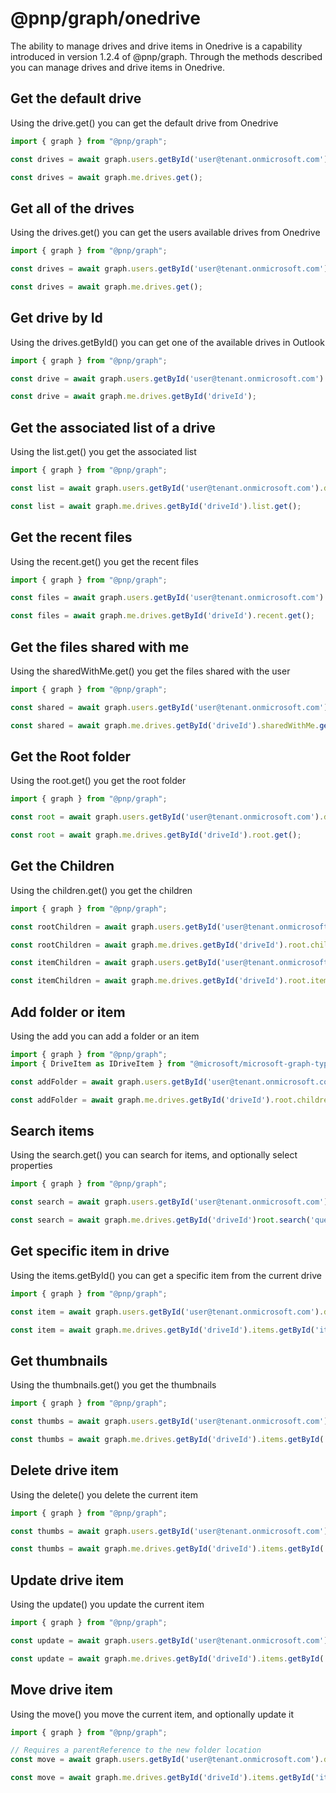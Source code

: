 # @pnp/graph/onedrive

The ability to manage drives and drive items in Onedrive is a capability introduced in version 1.2.4 of @pnp/graph. Through the methods described
you can manage drives and drive items in Onedrive.

## Get the default drive

Using the drive.get() you can get the default drive from Onedrive

```TypeScript
import { graph } from "@pnp/graph";

const drives = await graph.users.getById('user@tenant.onmicrosoft.com').drives.get();

const drives = await graph.me.drives.get();

```

## Get all of the drives

Using the drives.get() you can get the users available drives from Onedrive

```TypeScript
import { graph } from "@pnp/graph";

const drives = await graph.users.getById('user@tenant.onmicrosoft.com').drives.get();

const drives = await graph.me.drives.get();

```

## Get drive by Id

Using the drives.getById() you can get one of the available drives in Outlook

```TypeScript
import { graph } from "@pnp/graph";

const drive = await graph.users.getById('user@tenant.onmicrosoft.com').drives.getById('driveId');

const drive = await graph.me.drives.getById('driveId');

```

## Get the associated list of a drive

Using the list.get() you get the associated list

```TypeScript
import { graph } from "@pnp/graph";

const list = await graph.users.getById('user@tenant.onmicrosoft.com').drives.getById('driveId').list.get();

const list = await graph.me.drives.getById('driveId').list.get();

```

## Get the recent files

Using the recent.get() you get the recent files

```TypeScript
import { graph } from "@pnp/graph";

const files = await graph.users.getById('user@tenant.onmicrosoft.com').drives.getById('driveId').recent.get();

const files = await graph.me.drives.getById('driveId').recent.get();

```

## Get the files shared with me

Using the sharedWithMe.get() you get the files shared with the user

```TypeScript
import { graph } from "@pnp/graph";

const shared = await graph.users.getById('user@tenant.onmicrosoft.com').drives.getById('driveId').sharedWithMe.get();

const shared = await graph.me.drives.getById('driveId').sharedWithMe.get();

```

## Get the Root folder

Using the root.get() you get the root folder

```TypeScript
import { graph } from "@pnp/graph";

const root = await graph.users.getById('user@tenant.onmicrosoft.com').drives.getById('driveId').root.get();

const root = await graph.me.drives.getById('driveId').root.get();

```

## Get the Children

Using the children.get() you get the children

```TypeScript
import { graph } from "@pnp/graph";

const rootChildren = await graph.users.getById('user@tenant.onmicrosoft.com').drives.getById('driveId').root.children.get();

const rootChildren = await graph.me.drives.getById('driveId').root.children.get();

const itemChildren = await graph.users.getById('user@tenant.onmicrosoft.com').drives.getById('driveId').items.getById('itemId').children.get();

const itemChildren = await graph.me.drives.getById('driveId').root.items.getById('itemId').children.get();

```

## Add folder or item
Using the add you can add a folder or an item

```TypeScript
import { graph } from "@pnp/graph";
import { DriveItem as IDriveItem } from "@microsoft/microsoft-graph-types";

const addFolder = await graph.users.getById('user@tenant.onmicrosoft.com').drives.getById('driveId').root.children.add('New Folder', <IDriveItem>{folder: {}});

const addFolder = await graph.me.drives.getById('driveId').root.children.add('New Folder', <IDriveItem>{folder: {}});

```

## Search items

Using the search.get() you can search for items, and optionally select properties

```TypeScript
import { graph } from "@pnp/graph";

const search = await graph.users.getById('user@tenant.onmicrosoft.com').drives.getById('driveId')root.search('queryText').get();

const search = await graph.me.drives.getById('driveId')root.search('queryText').get();

```

## Get specific item in drive

Using the items.getById() you can get a specific item from the current drive

```TypeScript
import { graph } from "@pnp/graph";

const item = await graph.users.getById('user@tenant.onmicrosoft.com').drives.getById('driveId').items.getById('itemId');

const item = await graph.me.drives.getById('driveId').items.getById('itemId');

```

## Get thumbnails 

Using the thumbnails.get() you get the thumbnails

```TypeScript
import { graph } from "@pnp/graph";

const thumbs = await graph.users.getById('user@tenant.onmicrosoft.com').drives.getById('driveId').items.getById('itemId').thumbnails.get();

const thumbs = await graph.me.drives.getById('driveId').items.getById('itemId').thumbnails.get();

```

## Delete drive item 

Using the delete() you delete the current item

```TypeScript
import { graph } from "@pnp/graph";

const thumbs = await graph.users.getById('user@tenant.onmicrosoft.com').drives.getById('driveId').items.getById('itemId').delete();

const thumbs = await graph.me.drives.getById('driveId').items.getById('itemId').delete();

```

## Update drive item 

Using the update() you update the current item

```TypeScript
import { graph } from "@pnp/graph";

const update = await graph.users.getById('user@tenant.onmicrosoft.com').drives.getById('driveId').items.getById('itemId').update({name: "New Name"});

const update = await graph.me.drives.getById('driveId').items.getById('itemId').update({name: "New Name"});

```

## Move drive item 

Using the move() you move the current item, and optionally update it

```TypeScript
import { graph } from "@pnp/graph";

// Requires a parentReference to the new folder location
const move = await graph.users.getById('user@tenant.onmicrosoft.com').drives.getById('driveId').items.getById('itemId').move({ parentReference: { id: 'itemId'}}, {name: "New Name"});

const move = await graph.me.drives.getById('driveId').items.getById('itemId').move({ parentReference: { id: 'itemId'}}, {name: "New Name"});

```